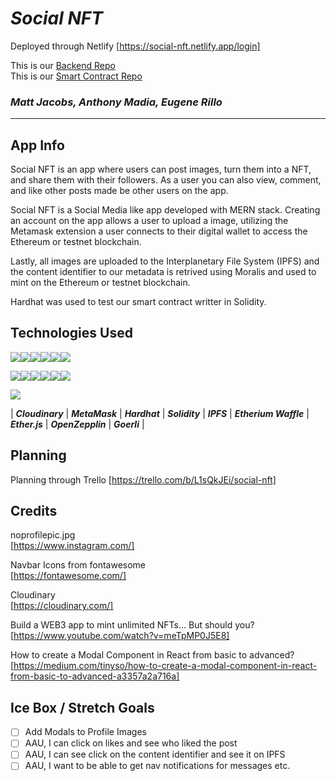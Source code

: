 # ***Social NFT*** 

Deployed through Netlify 
[https://social-nft.netlify.app/login]

This is our [Backend Repo](https://github.com/mattjacobs93/social-nft-back-end) <br>
This is our [Smart Contract Repo](https://github.com/mattjacobs93/nft-social-hardhat) 
<!-- we can add images of some pages here -->

### *Matt Jacobs, Anthony Madia, Eugene Rillo* <br>
<hr/>

## App Info
Social NFT is an app where users can post images, turn them into a NFT, and share them with their followers. As a user you can also view, comment, and like other posts made be other users on the app.  

Social NFT is a Social Media like app developed with MERN stack. 
Creating an account on the app allows a user to upload a image, utilizing the Metamask extension a user connects to their digital wallet to access the Ethereum or testnet blockchain.

Lastly, all images are uploaded to the Interplanetary File System (IPFS) and the content identifier to our metadata is retrived using Moralis and used to mint on the Ethereum or testnet blockchain.

Hardhat was used to test our smart contract writter in Solidity.

## Technologies Used

<img src="https://img.shields.io/badge/JavaScript-323330?style=for-the-badge&logo=javascript&logoColor=F7DF1E"/><img src="https://img.shields.io/badge/CSS3-1572B6?style=for-the-badge&logo=css3&logoColor=white"/><img src="https://img.shields.io/badge/HTML5-E34F26?style=for-the-badge&logo=html5&logoColor=white"/><img src="https://img.shields.io/badge/GIT-E44C30?style=for-the-badge&logo=git&logoColor=white"/><img src='https://img.shields.io/badge/JWT-000000?style=for-the-badge&logo=JSON%20web%20tokens&logoColor=white'/><img src ='https://img.shields.io/badge/json-5E5C5C?style=for-the-badge&logo=json&logoColor=white'/>

<img src="https://img.shields.io/badge/MongoDB-4EA94B?style=for-the-badge&logo=mongodb&logoColor=white"/><img src="https://img.shields.io/badge/-Mongoose-inactive?logo=MongoDB&logoColor=white&style=flat-square"/><img src="https://img.shields.io/badge/Express.js-404D59?style=flat-square)"/><img src='https://img.shields.io/badge/React-20232A?style=for-the-badge&logo=react&logoColor=61DAFB'/><img src="https://img.shields.io/badge/Node.js-339933?style=for-the-badge&logo=nodedotjs&logoColor=white"/><img src="https://img.shields.io/badge/Heroku-430098?style=for-the-badge&logo=heroku&logoColor=white"/>

<img src='https://img.shields.io/badge/Ethereum-3C3C3D?style=for-the-badge&logo=Ethereum&logoColor=white'>

| ***Cloudinary*** |
***MetaMask*** |
***Hardhat*** |
***Solidity*** |
***IPFS*** |
***Etherium Waffle*** |
***Ether.js*** |
***OpenZepplin*** |
***Goerli*** |


## Planning 
Planning through Trello
[https://trello.com/b/L1sQkJEi/social-nft]

## Credits

noprofilepic.jpg <br>
[https://www.instagram.com/]

Navbar Icons from fontawesome <br>
[https://fontawesome.com/]

Cloudinary <br>
[https://cloudinary.com/]

Build a WEB3 app to mint unlimited NFTs… But should you? <br>
[https://www.youtube.com/watch?v=meTpMP0J5E8]

How to create a Modal Component in React from basic to advanced? <br>
[https://medium.com/tinyso/how-to-create-a-modal-component-in-react-from-basic-to-advanced-a3357a2a716a]

## Ice Box / Stretch Goals

- [ ] Add Modals to Profile Images
- [ ] AAU, I can click on likes and see who liked the post
- [ ] AAU, I can see click on the content identifier and see it on IPFS
- [ ] AAU, I want to be able to get nav notifications for messages etc.